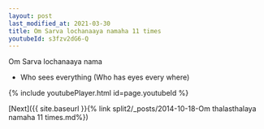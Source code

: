 ```yaml
---
layout: post
last_modified_at: 2021-03-30
title: Om Sarva lochanaaya namaha 11 times
youtubeId: s3fzv2dG6-Q
---
```

 
 
Om Sarva lochanaaya nama 
 
 -  Who sees everything (Who has eyes every where) 
 
  
 
  
 
 
 
 
 
 


{% include youtubePlayer.html id=page.youtubeId %}
 
[Next]({{ site.baseurl }}{% link  split2/_posts/2014-10-18-Om thalasthalaya namaha 11 times.md%})
 
